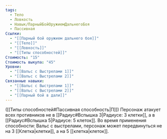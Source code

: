 ```yaml
---
tags:
  - Тело
  - Ловкость
  - Навык/ПарныйБойОружиемДальнегоБоя
  - Пассивная
Ссылки:
  - "[[Парный бой оружием дальнего боя]]"
  - "[[Тело]]"
  - "[[Ловкость]]"
  - "[[Типы способностей]]"
Стоимость: "15"
Стоимость выкупа: "45"
Уровни:
  - "[[Вальс с Выстрелами 1]]"
  - "[[Вальс с Выстрелами 2]]"
Связанные навыки:
  - "[[Вальс с Выстрелами 1]]"
  - "[[Вальс с Выстрелами 2]]"
  - "[[Парный бой в дали]]"
---
```

([[Типы способностей#Пассивная способность|П]]) Персонаж атакует всех противников не в [[Радиус#Вспышка 3|Радиусе: 3 клетки]], а в [[Радиус#Вспышка 5|Радиусе: 5 клеток]].
Во время применения способности: Вальс с выстрелами, персонаж может передвинуться не на 3 [[Клетка|клетки]], а на 5 [[клетка|клеток]].